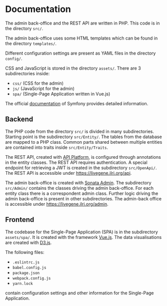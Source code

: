 Documentation
=============

The admin back-office and the REST API are written in PHP.
This code is in the directory `src/`.

The admin back-office uses some HTML templates which can be found in the
directory `templates/`.

Different configuration settings are present as YAML files in the
directory `config/`.

CSS and JavaScript is stored in the directory `assets/`.
There are 3 subdirectories inside:
- `css/` (CSS for the admin)
- `js/` (JavaScript for the admin)
- `spa/` (Single-Page Application written in Vue.js)

The official [documentation](https://symfony.com/doc/current/index.html)
of Symfony provides detailed information.

Backend
-------

The PHP code from the directory `src/` is divided in many subdirectories.
Starting point is the subdirectory `src/Entity/`. The tables from the database
are mapped to a PHP class. Common parts shared between multiple entities are
contained into traits inside `src/Entity/Traits`.

The REST API, created with [API Platform](https://api-platform.com), is configured
through annotations in the entity classes. The REST API requires authentication.
A special endpoint for retrieving a JWT is created in the subdirectory `src/OpenApi/`.
The REST API is accessible under https://livegene.ilri.org/api.

The admin back-office is created with [Sonata Admin](https://sonata-project.org/).
The subdirectory `src/Admin/` contains the classes driving the admin back-office.
For each entity class there is a correspondent admin class. Further logic driving the
admin back-office is present in other subdirectories. The admin-back office is
accessible under https://livegene.ilri.org/admin.

Frontend
--------

The codebase for the Single-Page Application (SPA) is in the subdirectory `assets/spa/`.
It is created with the framework [Vue.js](https://vuejs.org). The data visualisations
are created with [D3.js](https://d3js.org/).

The following files:
- `.eslintrc.js`
- `babel.config.js`
- `package.json`
- `webpack.config.js`
- `yarn.lock`

contain configuration settings and other information for the Single-Page Application.
